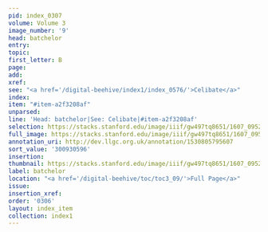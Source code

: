 ```yaml
---
pid: index_0307
volume: Volume 3
image_number: '9'
head: batchelor
entry:
topic:
first_letter: B
page:
add:
xref:
see: "<a href='/digital-beehive/index1/index_0576/'>Celibate</a>"
index:
item: "#item-a2f3208af"
unparsed:
line: 'Head: batchelor|See: Celibate|#item-a2f3208af'
selection: https://stacks.stanford.edu/image/iiif/gw497tq8651/1607_0952/1604,596,679,139/full/0/default.jpg
full_image: https://stacks.stanford.edu/image/iiif/gw497tq8651/1607_0952/full/full/0/default.jpg
annotation_uri: http://dev.llgc.org.uk/annotation/1530805795607
sort_value: '300930596'
insertion:
thumbnail: https://stacks.stanford.edu/image/iiif/gw497tq8651/1607_0952/1604,596,679,139/150,/0/default.jpg
label: batchelor
location: "<a href='/digital-beehive/toc/toc3_09/'>Full Page</a>"
issue:
insertion_xref:
order: '0306'
layout: index_item
collection: index1
---
```

